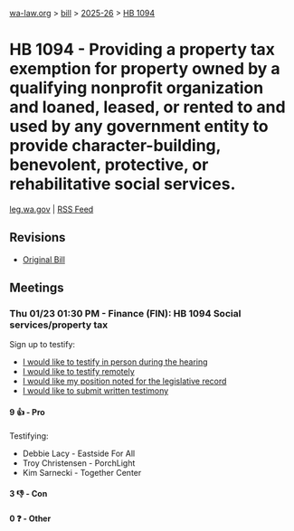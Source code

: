 [wa-law.org](/) > [bill](/bill/) > [2025-26](/bill/2025-26/) > [HB 1094](/bill/2025-26/hb/1094/)

# HB 1094 - Providing a property tax exemption for property owned by a qualifying nonprofit organization and loaned, leased, or rented to and used by any government entity to provide character-building, benevolent, protective, or rehabilitative social services.
[leg.wa.gov](https://app.leg.wa.gov/billsummary?BillNumber=1094&Year=2025&Initiative=false) | [RSS Feed](./rss.xml)

## Revisions
* [Original Bill](1/)

## Meetings
### Thu 01/23 01:30 PM - Finance (FIN): HB 1094 Social services/property tax
Sign up to testify:
* [I would like to testify in person during the hearing](https://app.leg.wa.gov/csi/Testifier/Add?chamber=House&mId=32445&aId=161421&caId=24873&tId=1)
* [I would like to testify remotely](https://app.leg.wa.gov/csi/Testifier/Add?chamber=House&mId=32445&aId=161421&caId=24873&tId=2)
* [I would like my position noted for the legislative record](https://app.leg.wa.gov/csi/Testifier/Add?chamber=House&mId=32445&aId=161421&caId=24873&tId=3)
* [I would like to submit written testimony](https://app.leg.wa.gov/csi/Testifier/Add?chamber=House&mId=32445&aId=161421&caId=24873&tId=4)

#### 9 👍 - Pro
Testifying:
* Debbie Lacy - Eastside For All
* Troy Christensen - PorchLight
* Kim Sarnecki - Together Center

#### 3 👎 - Con

#### 0 ❓ - Other
